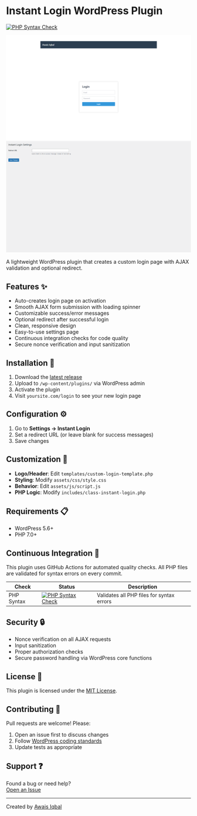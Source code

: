 # Instant Login WordPress Plugin

[![PHP Syntax Check](https://github.com/Awais-857/instant-login/actions/workflows/php-checks.yml/badge.svg)](https://github.com/Awais-857/instant-login/actions/workflows/php-checks.yml)

![Login Page](screenshots/login_page.png)
![Settings Page](screenshots/settings_page.png)

A lightweight WordPress plugin that creates a custom login page with AJAX validation and optional redirect.

## Features ✨
- Auto-creates login page on activation
- Smooth AJAX form submission with loading spinner
- Customizable success/error messages
- Optional redirect after successful login
- Clean, responsive design
- Easy-to-use settings page
- Continuous integration checks for code quality
- Secure nonce verification and input sanitization

## Installation 🚀
1. Download the [latest release](https://github.com/Awais-857/instant-login/releases)
2. Upload to `/wp-content/plugins/` via WordPress admin
3. Activate the plugin
4. Visit `yoursite.com/login` to see your new login page

## Configuration ⚙️
1. Go to **Settings → Instant Login**
2. Set a redirect URL (or leave blank for success messages)
3. Save changes

## Customization 🎨
- **Logo/Header**: Edit `templates/custom-login-template.php`
- **Styling**: Modify `assets/css/style.css`
- **Behavior**: Edit `assets/js/script.js`
- **PHP Logic**: Modify `includes/class-instant-login.php`

## Requirements 📋
- WordPress 5.6+
- PHP 7.0+

## Continuous Integration 🔄
This plugin uses GitHub Actions for automated quality checks. All PHP files are validated for syntax errors on every commit.

| Check | Status | Description |
|-------|--------|-------------|
| PHP Syntax | [![PHP Syntax Check](https://github.com/Awais-857/instant-login/actions/workflows/php-checks.yml/badge.svg)](https://github.com/Awais-857/instant-login/actions/workflows/php-checks.yml) | Validates all PHP files for syntax errors |

## Security 🔒
- Nonce verification on all AJAX requests
- Input sanitization
- Proper authorization checks
- Secure password handling via WordPress core functions

## License 📄
This plugin is licensed under the [MIT License](LICENSE).

## Contributing 🤝
Pull requests are welcome! Please:
1. Open an issue first to discuss changes
2. Follow [WordPress coding standards](https://developer.wordpress.org/coding-standards/)
3. Update tests as appropriate

## Support ❓
Found a bug or need help?  
[Open an Issue](https://github.com/Awais-857/instant-login/issues)

---
Created by [Awais Iqbal](https://github.com/Awais-857)
